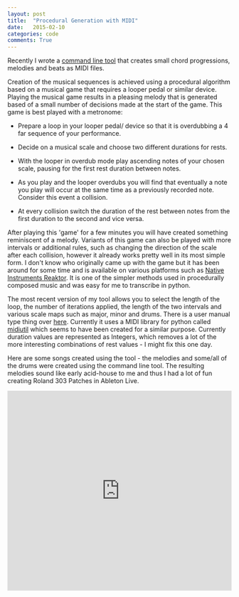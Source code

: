 ```yaml
---
layout: post
title:  "Procedural Generation with MIDI"
date:   2015-02-10
categories: code
comments: True
---
```

Recently I wrote a [command line tool](https://github.com/b38tn1k/notes) that creates small chord progressions, melodies and beats as MIDI files.

Creation of the musical sequences is achieved using a procedural algorithm based on a musical game that requires a looper pedal or similar device. Playing the musical game results in a pleasing melody that is generated based of a small number of decisions made at the start of the game. This game is best played with a metronome:

- Prepare a loop in your looper pedal/ device so that it is overdubbing a 4 far sequence of your performance.

- Decide on a musical scale and choose two different durations for rests.

- With the looper in overdub mode play ascending notes of your chosen scale, pausing for the first rest duration between notes.

- As you play and the looper overdubs you will find that eventually a note you play will occur at the same time as a previously recorded note. Consider this event a collision.

- At every collision switch the duration of the rest between notes from the first duration to the second and vice versa.

After playing this 'game' for a few minutes you will have created something reminiscent of a melody. Variants of this game can also be played with more intervals or additional rules, such as changing the direction of the scale after each collision, however it already works pretty well in its most simple form. I don't know who originally came up with the game but it has been around for some time and is available on various platforms such as [Native Instruments Reaktor](http://www.native-instruments.com/en/community/reaktor-user-library/entry/show/7997/). It is one of the simpler methods used in procedurally composed music and was easy for me to transcribe in python.

The most recent version of my tool allows you to select the length of the loop, the number of iterations applied, the length of the two intervals and various scale maps such as major, minor and drums. There is a user manual type thing over [here](http://b38tn1k.com/notes/). Currently it uses a MIDI library for python called [midiutil](https://code.google.com/p/midiutil/) which seems to have been created for a similar purpose. Currently duration values are represented as Integers, which removes a lot of the more interesting combinations of rest values - I might fix this one day.

Here are some songs created using the tool - the melodies and some/all of the drums were created using the command line tool. The resulting melodies sound like early acid-house to me and thus I had a lot of fun creating Roland 303 Patches in Ableton Live.

<iframe width="100%" height="450" scrolling="no" frameborder="no" src="https://w.soundcloud.com/player/?url=https://api.soundcloud.com/playlists/78849498&amp;auto_play=false&amp;hide_related=false&amp;show_comments=true&amp;show_user=true&amp;show_reposts=false&amp;visual=true"></iframe>
